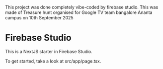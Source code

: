 This project was done completely vibe-coded by firebase studio. This was made of Treasure hunt organised for  Google TV  team bangalore Ananta campus on 10th September 2025

# Firebase Studio

This is a NextJS starter in Firebase Studio.

To get started, take a look at src/app/page.tsx.
